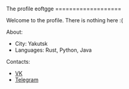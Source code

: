 The profile eoftgge
\===================

Welcome to the profile. There is nothing here :(

About:
- City: Yakutsk
- Languages: Rust, Python, Java

Contacts:
- [VK](https://vk.com/id260116872)
- [Telegram](https://t.me/abstract_tree)
